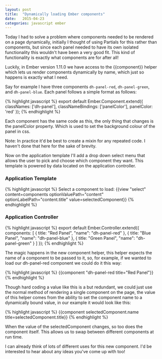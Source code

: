 ```yaml
---
layout: post
title:  "Dynamically loading Ember components"
date:   2015-04-23
categories: javascript ember
---
```

Today I had to solve a problem where components needed to be rendered on a page dynamically, initially I thought of using Partials for this rather than components, but since each panel needed to have its own isolated functionality this wouldn't have been a very good fit. This kind of functionality is exactly what components are for after all!

Luckily, in Ember version 1.11.0 we have access to the {{component}} helper which lets us render components dynamically by name, which just so happens is exactly what I need.

Say for example I have three components ```dh-panel-red```, ```dh-panel-green```, and ```dh-panel-blue```. Each panel follows a simple format as follows:

{% highlight javascript %}
export default Ember.Component.extend({
  classNames: ['dh-panel'],
  classNameBindings: ['panelColor'],
  panelColor: 'red'
});
{% endhighlight %}

Each component has the same code as this, the only thing that changes is the panelColor property. Which is used to set the background colour of the panel in css.

Note: In practice it'd be best to create a mixin for any repeated code. I haven't done that here for the sake of brevity.

Now on the application template I'll add a drop down select menu that allows the user to pick and choose which component they want. This template is powered by data located on the application controller.

### Application Template
{% highlight javascript %}
  <label>
    Select a component to load:
    {{view "select"
           content=components
           optionValuePath="content"
           optionLabelPath="content.title"
           value=selectedComponent}}
  </label>
{% endhighlight %}

### Application Controller
{% highlight javascript %}
export default Ember.Controller.extend({
  components: [
    { title: "Red Panel", "name": "dh-panel-red" },
    { title: "Blue Panel", "name": "dh-panel-blue" },
    { title: "Green Panel", "name": "dh-panel-green" }
  ]
});
{% endhighlight %}

The magic happens in the new component helper, this helper expects the name of a component to be passed to it, so, for example, if we wanted to load our dh-panel-red component we could do it this way:

{% highlight javascript %}
{{component "dh-panel-red title="Red Panel"}}
{% endhighlight %}

Though hard coding a value like this is a but redundant, we could just use the normal method of rendering a single component on the page, the value of this helper comes from the ability to set the component name to a dynamically bound value, in our example it would look like this:

{% highlight javascript %}
{{component selectedComponent.name title=selectedComponent.title}}
{% endhighlight %}

When the value of the selectedComponent changes, so too does the component itself. This allows us to swap between different components at run time.

I can already think of lots of different uses for this new component. I'd be interested to hear about any ideas you've come up with too!